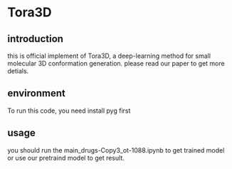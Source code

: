 # Tora3D
## introduction
this is official implement of Tora3D, a deep-learning method for small molecular 3D conformation generation.
please read our paper to get more detials.

## environment
To run this code, you need install pyg first

## usage
you should run the main_drugs-Copy3_ot-1088.ipynb to get trained model or use our pretraind model to get result.
